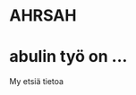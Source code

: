 # AHRSAH
<!DOCTYPE html>
<html>
<body>

<h1> abulin työ on ...</h1>
<p>My etsiä tietoa </p>

</body>
</html>
